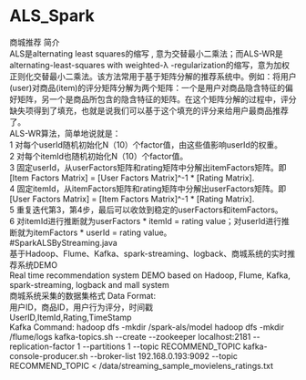 # ALS_Spark
商城推荐
简介  
ALS是alternating least squares的缩写 , 意为交替最小二乘法；而ALS-WR是alternating-least-squares with weighted-λ -regularization的缩写，意为加权正则化交替最小二乘法。该方法常用于基于矩阵分解的推荐系统中。例如：将用户(user)对商品(item)的评分矩阵分解为两个矩阵：一个是用户对商品隐含特征的偏好矩阵，另一个是商品所包含的隐含特征的矩阵。在这个矩阵分解的过程中，评分缺失项得到了填充，也就是说我们可以基于这个填充的评分来给用户最商品推荐了。    
ALS-WR算法，简单地说就是：    
1 对每个userId随机初始化N（10）个factor值，由这些值影响userId的权重。  
2 对每个itemId也随机初始化N（10）个factor值。  
3 固定userId，从userFactors矩阵和rating矩阵中分解出itemFactors矩阵。即[Item Factors Matrix] = [User Factors Matrix]^-1 * [Rating Matrix].  
4 固定itemId，从itemFactors矩阵和rating矩阵中分解出userFactors矩阵。即[User Factors Matrix] = [Item Factors Matrix]^-1 * [Rating Matrix].  
5 重复迭代第3，第4步，最后可以收敛到稳定的userFactors和itemFactors。  
6 对itemId进行推断就为userFactors * itemId = rating value；对userId进行推断就为itemFactors * userId = rating value。  
#SparkALSByStreaming.java  
基于Hadoop、Flume、Kafka、spark-streaming、logback、商城系统的实时推荐系统DEMO  
Real time recommendation system DEMO based on Hadoop, Flume, Kafka, spark-streaming, logback and mall system  
商城系统采集的数据集格式 Data Format:  
用户ID，商品ID，用户行为评分，时间戳  
UserID,ItemId,Rating,TimeStamp  
Kafka Command:
hadoop dfs -mkdir /spark-als/model
hadoop dfs -mkdir /flume/logs
kafka-topics.sh  --create --zookeeper localhost:2181 --replication-factor 1 --partitions 1 --topic RECOMMEND_TOPIC
kafka-console-producer.sh --broker-list 192.168.0.193:9092 --topic RECOMMEND_TOPIC < /data/streaming_sample_movielens_ratings.txt

